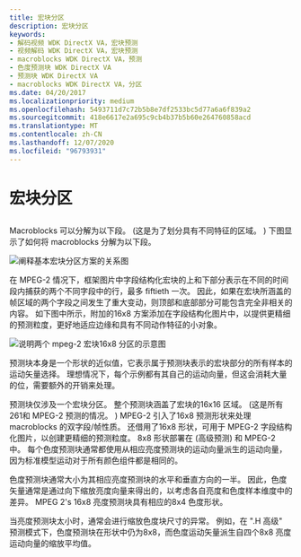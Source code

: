 ```yaml
---
title: 宏块分区
description: 宏块分区
keywords:
- 解码视频 WDK DirectX VA，宏块预测
- 视频解码 WDK DirectX VA，宏块预测
- macroblocks WDK DirectX VA，预测
- 色度预测块 WDK DirectX VA
- 预测块 WDK DirectX VA
- macroblocks WDK DirectX VA，分区
ms.date: 04/20/2017
ms.localizationpriority: medium
ms.openlocfilehash: 5493711d7c72b5b8e7df2533bc5d77a6a6f839a2
ms.sourcegitcommit: 418e6617e2a695c9cb4b37b5b60e264760858acd
ms.translationtype: MT
ms.contentlocale: zh-CN
ms.lasthandoff: 12/07/2020
ms.locfileid: "96793931"
---
```

# <a name="macroblock-partitioning"></a>宏块分区


## <span id="ddk_macroblock_partitioning_gg"></span><span id="DDK_MACROBLOCK_PARTITIONING_GG"></span>


Macroblocks 可以分解为以下段。  (这是为了划分具有不同特征的区域。 ) 下图显示了如何将 macroblocks 分解为以下段。

![阐释基本宏块分区方案的关系图](images/portschem.png)

在 MPEG-2 情况下，框架图片中字段结构化宏块的上和下部分表示在不同的时间段内捕获的两个不同字段中的行，最多 fiftieth 一次。 因此，如果在宏块所涵盖的帧区域的两个字段之间发生了重大变动，则顶部和底部部分可能包含完全非相关的内容。 如下图中所示，附加的16x8 方案添加在字段结构化图片中，以提供更精细的预测粒度，更好地适应边缘和具有不同动作特征的小对象。

![说明两个 mpeg-2 宏块16x8 分区的示意图](images/m2macro.png)

预测块本身是一个形状的近似值，它表示属于预测块表示的宏块部分的所有样本的运动矢量选择。 理想情况下，每个示例都有其自己的运动向量，但这会消耗大量的位，需要额外的开销来处理。

预测块仅涉及一个宏块分区。 整个预测块涵盖了宏块的16x16 区域。  (这是所有261和 MPEG-2 预测的情况。 ) MPEG-2 引入了16x8 预测形状来处理 macroblocks 的双字段/帧性质。 还借用了16x8 形状，可用于 MPEG-2 字段结构化图片，以创建更精细的预测粒度。 8x8 形状部署在 (高级预测) 和 MPEG-2 中。 每个色度预测块通常都使用从相应亮度预测块的运动向量派生的运动向量，因为标准模型运动对于所有颜色组件都是相同的。

色度预测块通常大小为其相应亮度预测块的水平和垂直方向的一半。 因此，色度矢量通常是通过向下缩放亮度向量来得出的，以考虑各自亮度和色度样本维度中的差异。 MPEG 2's 16x8 亮度预测块具有相应的8x4 色度形状。

当亮度预测块太小时，通常会进行缩放色度块尺寸的异常。 例如，在 ".H 高级" 预测模式下，色度预测块在形状中仍为8x8，而色度运动矢量派生自四个8x8 亮度运动向量的缩放平均值。

 

 





